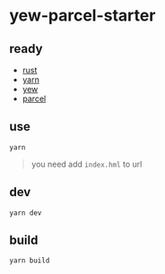 # yew-parcel-starter

## ready

- [rust](https://www.rust-lang.org/)
- [yarn](https://yarnpkg.com/)
- [yew](https://yew.rs/docs)
- [parcel](https://parceljs.org/)

## use

```ssh
yarn
```

>you need add `index.hml` to url

## dev

```ssh
yarn dev
```

## build

```ssh
yarn build
```
